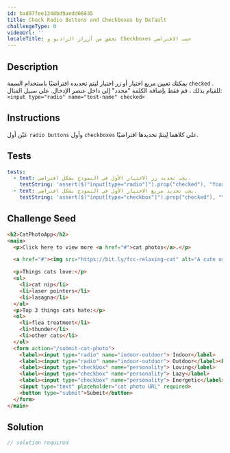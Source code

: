 ```yaml
---
id: bad87fee1348bd9aedd08835
title: Check Radio Buttons and Checkboxes by Default
challengeType: 0
videoUrl: ''
localeTitle: تحقق من أزرار الراديو و Checkboxes حسب الافتراضي
---
```


## Description
<section id="description"> يمكنك تعيين مربع اختيار أو زر اختيار ليتم تحديده افتراضيًا باستخدام السمة <code>checked</code> . للقيام بذلك ، قم فقط بإضافة الكلمة &quot;محدد&quot; إلى داخل عنصر الإدخال. على سبيل المثال: <code>&lt;input type=&quot;radio&quot; name=&quot;test-name&quot; checked&gt;</code> </section>

## Instructions
<section id="instructions"> عيّن أول <code>radio buttons</code> وأول <code>checkboxes</code> على كلاهما لِيتمّ  تحديدها افتراضيًا. </section>

## Tests
<section id='tests'>

```yml
tests:
  - text: يجب تحديد زر الاختيار الأول في النموذج بشكل افتراضي.
    testString: 'assert($("input[type="radio"]").prop("checked"), "Your first radio button on your form should be checked by default.");'
  - text: يجب تحديد مربع الاختيار الأول في النموذج بشكل افتراضي.
    testString: 'assert($("input[type="checkbox"]").prop("checked"), "Your first checkbox on your form should be checked by default.");'

```

</section>

## Challenge Seed
<section id='challengeSeed'>

<div id='html-seed'>

```html
<h2>CatPhotoApp</h2>
<main>
  <p>Click here to view more <a href="#">cat photos</a>.</p>

  <a href="#"><img src="https://bit.ly/fcc-relaxing-cat" alt="A cute orange cat lying on its back."></a>

  <p>Things cats love:</p>
  <ul>
    <li>cat nip</li>
    <li>laser pointers</li>
    <li>lasagna</li>
  </ul>
  <p>Top 3 things cats hate:</p>
  <ol>
    <li>flea treatment</li>
    <li>thunder</li>
    <li>other cats</li>
  </ol>
  <form action="/submit-cat-photo">
    <label><input type="radio" name="indoor-outdoor"> Indoor</label>
    <label><input type="radio" name="indoor-outdoor"> Outdoor</label><br>
    <label><input type="checkbox" name="personality"> Loving</label>
    <label><input type="checkbox" name="personality"> Lazy</label>
    <label><input type="checkbox" name="personality"> Energetic</label><br>
    <input type="text" placeholder="cat photo URL" required>
    <button type="submit">Submit</button>
  </form>
</main>

```

</div>



</section>

## Solution
<section id='solution'>

```js
// solution required
```
</section>
